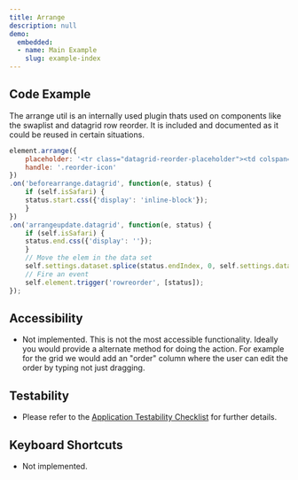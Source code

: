 ```yaml
---
title: Arrange
description: null
demo:
  embedded:
  - name: Main Example
    slug: example-index
---
```


## Code Example

The arrange util is an internally used plugin thats used on components like the swaplist and datagrid row reorder. It is included and documented as it could be reused in certain situations.

```javascript
element.arrange({
    placeholder: '<tr class="datagrid-reorder-placeholder"><td colspan="'+ this.visibleColumns().length +'"></td></tr>',
    handle: '.reorder-icon'
})
.on('beforearrange.datagrid', function(e, status) {
    if (self.isSafari) {
    status.start.css({'display': 'inline-block'});
    }
})
.on('arrangeupdate.datagrid', function(e, status) {
    if (self.isSafari) {
    status.end.css({'display': ''});
    }
    // Move the elem in the data set
    self.settings.dataset.splice(status.endIndex, 0, self.settings.dataset.splice(status.startIndex, 1)[0]);
    // Fire an event
    self.element.trigger('rowreorder', [status]);
});
```

## Accessibility

- Not implemented. This is not the most accessible functionality. Ideally you would provide a alternate method for doing the action. For example for the grid we would add an "order" column where the user can edit the order by typing not just dragging.

## Testability

- Please refer to the [Application Testability Checklist](https://design.infor.com/resources/application-testability-checklist) for further details.

## Keyboard Shortcuts

- Not implemented.
